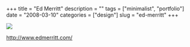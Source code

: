 +++
title = "Ed Merritt"
description = ""
tags = ["minimalist", "portfolio"]
date = "2008-03-10"
categories = ["design"]
slug = "ed-merritt"
+++


 

  <div id="screens-thumbs" class="clearfix">
    <div class="txt-center" id="design-submission"><a href="http://www.edmerritt.com/"><img id='bluga-thumbnail-838' class='bluga-thumbnail large' src='//konigi.com/media/bluga/
wt47f2790985faa_0.jpg'/></a></div>  
  </div>   
<p><a href="http://www.edmerritt.com/">http://www.edmerritt.com/</a></p>




